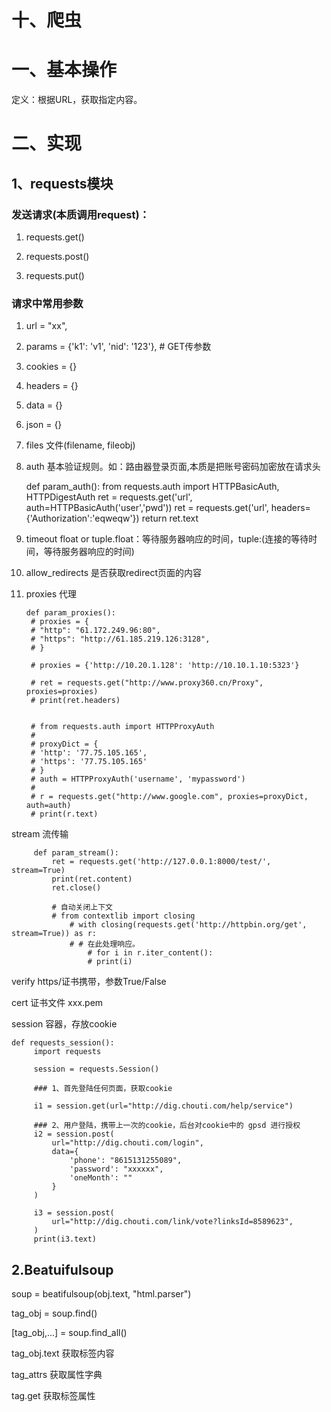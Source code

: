 # 十、爬虫

# 一、基本操作

定义：根据URL，获取指定内容。

# 二、实现

## 1、requests模块

### 发送请求(本质调用request)：

1. requests.get()

2. requests.post()

3. requests.put()

### 请求中常用参数

1. url = "xx",

2. params = {'k1': 'v1', 'nid': '123'},  # GET传参数

3. cookies = {}

4. headers = {}

5. data = {}

6. json = {}

7. files 文件(filename, fileobj)

8. auth  基本验证规则。如：路由器登录页面,本质是把账号密码加密放在请求头

     def param_auth():
         from requests.auth import HTTPBasicAuth, HTTPDigestAuth
         ret = requests.get('url', auth=HTTPBasicAuth('user','pwd'))
         ret = requests.get('url', headers={'Authorization':'eqweqw'})
         return ret.text

9. timeout  float or tuple.float：等待服务器响应的时间，tuple:(连接的等待时间，等待服务器响应的时间)

10. allow_redirects  是否获取redirect页面的内容

11. proxies  代理


    	def param_proxies():
         # proxies = {
         # "http": "61.172.249.96:80",
         # "https": "http://61.185.219.126:3128",
         # }
    
         # proxies = {'http://10.20.1.128': 'http://10.10.1.10:5323'}
    
         # ret = requests.get("http://www.proxy360.cn/Proxy", proxies=proxies)
         # print(ret.headers)
    
    
         # from requests.auth import HTTPProxyAuth
         #
         # proxyDict = {
         # 'http': '77.75.105.165',
         # 'https': '77.75.105.165'
         # }
         # auth = HTTPProxyAuth('username', 'mypassword')
         #
         # r = requests.get("http://www.google.com", proxies=proxyDict, auth=auth)
         # print(r.text)


stream  流传输

         def param_stream():
             ret = requests.get('http://127.0.0.1:8000/test/', stream=True)
             print(ret.content)
             ret.close()
    
             # 自动关闭上下文
             # from contextlib import closing
            	 # with closing(requests.get('http://httpbin.org/get', stream=True)) as r:
         		 # # 在此处理响应。
            		 # for i in r.iter_content():
            		 # print(i)

verify  https/证书携带，参数True/False

cert    证书文件 xxx.pem

session 容器，存放cookie

    def requests_session():
         import requests
    
         session = requests.Session()
    
         ### 1、首先登陆任何页面，获取cookie
    
         i1 = session.get(url="http://dig.chouti.com/help/service")
   
         ### 2、用户登陆，携带上一次的cookie，后台对cookie中的 gpsd 进行授权
         i2 = session.post(
             url="http://dig.chouti.com/login",
             data={
                 'phone': "8615131255089",
                 'password': "xxxxxx",
                 'oneMonth': ""
             }
         )
    
         i3 = session.post(
             url="http://dig.chouti.com/link/vote?linksId=8589623",
         )
         print(i3.text)

## 2.Beatuifulsoup

soup = beatifulsoup(obj.text, "html.parser")

tag_obj = soup.find()

[tag_obj,...] = soup.find_all()

tag_obj.text 获取标签内容

tag_attrs 获取属性字典

tag.get 获取标签属性